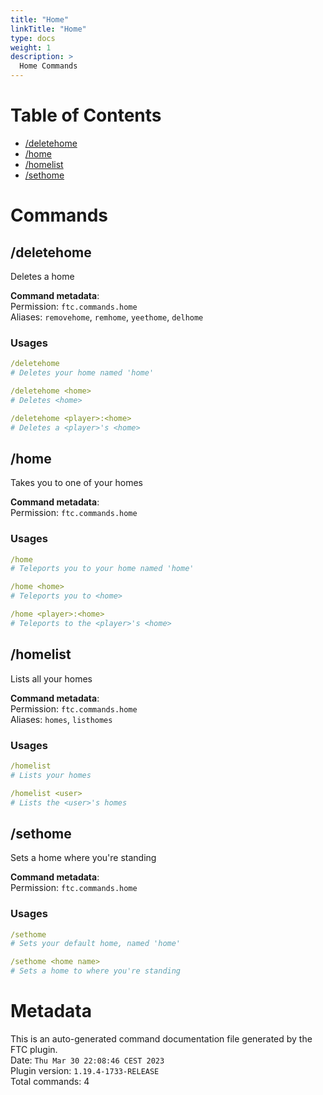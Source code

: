 ```yaml
---
title: "Home"
linkTitle: "Home"
type: docs
weight: 1
description: >
  Home Commands
---
```


# Table of Contents
- [/deletehome](#commands_home_CommandDeleteHome)
- [/home](#commands_home_CommandHome)
- [/homelist](#commands_home_CommandHomeList)
- [/sethome](#commands_home_CommandSetHome)

# Commands
## /deletehome <a name="commands_home_CommandDeleteHome"></a>
Deletes a home  
  
**Command metadata**:  
Permission: `ftc.commands.home`  
Aliases: `removehome`, `remhome`, `yeethome`, `delhome`  
### Usages
```yaml
/deletehome
# Deletes your home named 'home'

/deletehome <home>
# Deletes <home>

/deletehome <player>:<home>
# Deletes a <player>'s <home>
```

## /home <a name="commands_home_CommandHome"></a>
Takes you to one of your homes  
  
**Command metadata**:  
Permission: `ftc.commands.home`  
### Usages
```yaml
/home
# Teleports you to your home named 'home'

/home <home>
# Teleports you to <home>

/home <player>:<home>
# Teleports to the <player>'s <home>
```

## /homelist <a name="commands_home_CommandHomeList"></a>
Lists all your homes  
  
**Command metadata**:  
Permission: `ftc.commands.home`  
Aliases: `homes`, `listhomes`  
### Usages
```yaml
/homelist
# Lists your homes

/homelist <user>
# Lists the <user>'s homes
```

## /sethome <a name="commands_home_CommandSetHome"></a>
Sets a home where you're standing  
  
**Command metadata**:  
Permission: `ftc.commands.home`  
### Usages
```yaml
/sethome
# Sets your default home, named 'home'

/sethome <home name>
# Sets a home to where you're standing
```

# Metadata
This is an auto-generated command documentation file generated by the FTC plugin.  
Date: `Thu Mar 30 22:08:46 CEST 2023`  
Plugin version: `1.19.4-1733-RELEASE`  
Total commands: 4